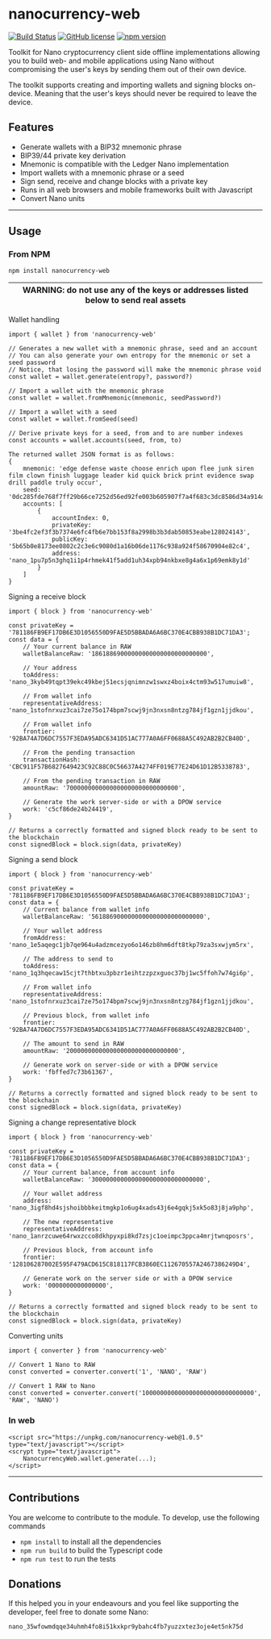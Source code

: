 # nanocurrency-web
[![Build Status](https://travis-ci.org/numsu/nanocurrency-web-js.svg?branch=master)](https://travis-ci.org/numsu/nanocurrency-web-js)
[![GitHub license](https://img.shields.io/github/license/numsu/nanocurrency-web-js)](https://github.com/numsu/nanocurrency-web-js/blob/master/LICENSE)
[![npm version](https://badge.fury.io/js/nanocurrency-web.svg)](https://badge.fury.io/js/nanocurrency-web)

Toolkit for Nano cryptocurrency client side offline implementations allowing you to build web- and mobile applications using Nano without compromising the user's keys by sending them out of their own device.

The toolkit supports creating and importing wallets and signing blocks on-device. Meaning that the user's keys should never be required to leave the device.

## Features

* Generate wallets with a BIP32 mnemonic phrase
* BIP39/44 private key derivation
* Mnemonic is compatible with the Ledger Nano implementation
* Import wallets with a mnemonic phrase or a seed
* Sign send, receive and change blocks with a private key
* Runs in all web browsers and mobile frameworks built with Javascript
* Convert Nano units

---

## Usage

### From NPM

```
npm install nanocurrency-web
```
| WARNING: do not use any of the keys or addresses listed below to send real assets |
| --- |


Wallet handling
```
import { wallet } from 'nanocurrency-web'

// Generates a new wallet with a mnemonic phrase, seed and an account
// You can also generate your own entropy for the mnemonic or set a seed password
// Notice, that losing the password will make the mnemonic phrase void
const wallet = wallet.generate(entropy?, password?)

// Import a wallet with the mnemonic phrase
const wallet = wallet.fromMnemonic(mnemonic, seedPassword?)

// Import a wallet with a seed
const wallet = wallet.fromSeed(seed)

// Derive private keys for a seed, from and to are number indexes
const accounts = wallet.accounts(seed, from, to)
```
```
The returned wallet JSON format is as follows:
{
	mnemonic: 'edge defense waste choose enrich upon flee junk siren film clown finish luggage leader kid quick brick print evidence swap drill paddle truly occur',
 	seed: '0dc285fde768f7ff29b66ce7252d56ed92fe003b605907f7a4f683c3dc8586d34a914d3c71fc099bb38ee4a59e5b081a3497b7a323e90cc68f67b5837690310c',
	accounts: [
		{
			accountIndex: 0,
			privateKey: '3be4fc2ef3f3b7374e6fc4fb6e7bb153f8a2998b3b3dab50853eabe128024143',
			publicKey: '5b65b0e8173ee0802c2c3e6c9080d1a16b06de1176c938a924f58670904e82c4',
			address: 'nano_1pu7p5n3ghq1i1p4rhmek41f5add1uh34xpb94nkbxe8g4a6x1p69emk8y1d'
		}
	]
}
```

Signing a receive block
```
import { block } from 'nanocurrency-web'

const privateKey = '781186FB9EF17DB6E3D1056550D9FAE5D5BBADA6A6BC370E4CBB938B1DC71DA3';
const data = {
	// Your current balance in RAW
	walletBalanceRaw: '18618869000000000000000000000000',

	// Your address
	toAddress: 'nano_3kyb49tqpt39ekc49kbej51ecsjqnimnzw1swxz4boix4ctm93w517umuiw8',

	// From wallet info
	representativeAddress: 'nano_1stofnrxuz3cai7ze75o174bpm7scwj9jn3nxsn8ntzg784jf1gzn1jjdkou',

	// From wallet info
	frontier: '92BA74A7D6DC7557F3EDA95ADC6341D51AC777A0A6FF0688A5C492AB2B2CB40D',

	// From the pending transaction
	transactionHash: 'CBC911F57B6827649423C92C88C0C56637A4274FF019E77E24D61D12B5338783',

	// From the pending transaction in RAW
	amountRaw: '7000000000000000000000000000000',

	// Generate the work server-side or with a DPOW service
	work: 'c5cf86de24b24419',
}

// Returns a correctly formatted and signed block ready to be sent to the blockchain
const signedBlock = block.sign(data, privateKey)
```

Signing a send block
```
import { block } from 'nanocurrency-web'

const privateKey = '781186FB9EF17DB6E3D1056550D9FAE5D5BBADA6A6BC370E4CBB938B1DC71DA3';
const data = {
	// Current balance from wallet info
	walletBalanceRaw: '5618869000000000000000000000000',

	// Your wallet address
	fromAddress: 'nano_1e5aqegc1jb7qe964u4adzmcezyo6o146zb8hm6dft8tkp79za3sxwjym5rx',

	// The address to send to
	toAddress: 'nano_1q3hqecaw15cjt7thbtxu3pbzr1eihtzzpzxguoc37bj1wc5ffoh7w74gi6p',

	// From wallet info
	representativeAddress: 'nano_1stofnrxuz3cai7ze75o174bpm7scwj9jn3nxsn8ntzg784jf1gzn1jjdkou',

	// Previous block, from wallet info
	frontier: '92BA74A7D6DC7557F3EDA95ADC6341D51AC777A0A6FF0688A5C492AB2B2CB40D',

	// The amount to send in RAW
	amountRaw: '2000000000000000000000000000000',

	// Generate work on server-side or with a DPOW service
	work: 'fbffed7c73b61367',
}

// Returns a correctly formatted and signed block ready to be sent to the blockchain
const signedBlock = block.sign(data, privateKey)
```

Signing a change representative block
```
import { block } from 'nanocurrency-web'

const privateKey = '781186FB9EF17DB6E3D1056550D9FAE5D5BBADA6A6BC370E4CBB938B1DC71DA3';
const data = {
	// Your current balance, from account info
	walletBalanceRaw: '3000000000000000000000000000000',

	// Your wallet address
	address: 'nano_3igf8hd4sjshoibbbkeitmgkp1o6ug4xads43j6e4gqkj5xk5o83j8ja9php',

	// The new representative
	representativeAddress: 'nano_1anrzcuwe64rwxzcco8dkhpyxpi8kd7zsjc1oeimpc3ppca4mrjtwnqposrs',

	// Previous block, from account info
	frontier: '128106287002E595F479ACD615C818117FCB3860EC112670557A2467386249D4',

	// Generate work on the server side or with a DPOW service
	work: '0000000000000000',
}

// Returns a correctly formatted and signed block ready to be sent to the blockchain
const signedBlock = block.sign(data, privateKey)
```

Converting units
```
import { converter } from 'nanocurrency-web'

// Convert 1 Nano to RAW
const converted = converter.convert('1', 'NANO', 'RAW')

// Convert 1 RAW to Nano
const converted = converter.convert('1000000000000000000000000000000', 'RAW', 'NANO')
```

### In web

```
<script src="https://unpkg.com/nanocurrency-web@1.0.5" type="text/javascript"></script>
<scrypt type="text/javascript">
	NanocurrencyWeb.wallet.generate(...);
</script>
```

---

## Contributions

You are welcome to contribute to the module. To develop, use the following commands

* `npm install` to install all the dependencies
* `npm run build` to build the Typescript code
* `npm run test` to run the tests

## Donations

If this helped you in your endeavours and you feel like supporting the developer, feel free to donate some Nano:

`nano_35wfowmdqqe34uhmh4fo8i51kxkpr9ybahc4fb7yuzzxtez3oje4et5nk75d`